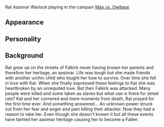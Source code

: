 Rat
Aasimar Warlock playing in the campain [Man vs. Owlbear](../Campaigns/Man_vs_Owlbear/Man_vs_Owlbear.md)


## **Appearance**

## **Personality**

## **Background**
Rat grew up on the streets of Falkirk never having known her parents and therefore her heritage, an aasimar. Life was tough but she made friends with another urchin child who tought her how to survive. Over time she fell in love with Kat. When she finally expressed these feelings to Kat she was heartbroken by an unrequited love. But then Falkirk was attacked. Many people were killed and some taken as slaves but what use is there for street rats? Kat and her cornered and mere moments from death, Rat prayed for the first time ever. And something answered... An unknown power struck out from her fear and anger and pain killing their attacker. Now they had a reason to take her. Even though she doesn't known it but all these events have tainted her aasimar heritage causing her to become a Fallen

